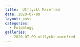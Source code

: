 ```yaml
---
title:  Utflyckt Marefred
date: 2020-07-09
layout: post
categories:
  - Fotoblogg
galleries:
  - 2020-07-09-utflyckt-marefred
---
```

